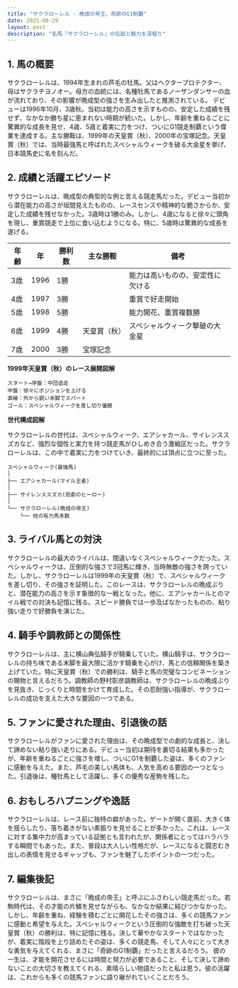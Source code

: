 ```yaml
---
title: "サクラローレル - 晩成の帝王、奇跡のG1制覇"
date: 2025-08-29
layout: post
description: "名馬『サクラローレル』の伝説と魅力を深堀り"
---
```


## 1. 馬の概要

サクラローレルは、1994年生まれの芦毛の牡馬。父はヘクタープロテクター、母はサクラチヨノオー。母方の血統には、名種牡馬であるノーザンダンサーの血が流れており、その影響が晩成型の強さを生み出したと推測されている。  デビューは1996年10月、3歳秋。当初は能力の高さを示すものの、安定した成績を残せず、なかなか勝ち星に恵まれない時期が続いた。しかし、年齢を重ねるごとに驚異的な成長を見せ、4歳、5歳と着実に力をつけ、ついにG1競走制覇という偉業を達成する。主な勝鞍は、1999年の天皇賞（秋）、2000年の宝塚記念。天皇賞（秋）では、当時最強馬と呼ばれたスペシャルウィークを破る大金星を挙げ、日本競馬史に名を刻んだ。


## 2. 成績と活躍エピソード

サクラローレルは、晩成型の典型的な例と言える競走馬だった。デビュー当初から潜在能力の高さが垣間見えたものの、レースセンスや精神的な脆さからか、安定した成績を残せなかった。3歳時は1勝のみ。しかし、4歳になると徐々に頭角を現し、重賞競走で上位に食い込むようになる。特に、5歳時は驚異的な成長を遂げる。

| 年齢 | 年 | 勝利数 | 主な勝鞍 | 備考 |
|---|---|---|---|---|
| 3歳 | 1996 | 1勝 |  | 能力は高いものの、安定性に欠ける |
| 4歳 | 1997 | 3勝 |  | 重賞で好走開始 |
| 5歳 | 1998 | 5勝 |  | 能力開花、重賞複数勝 |
| 6歳 | 1999 | 4勝 | 天皇賞（秋） | スペシャルウィーク撃破の大金星 |
| 7歳 | 2000 | 3勝 | 宝塚記念 |  |


**1999年天皇賞（秋）のレース展開図解**

```
スタート→序盤：中団追走
中盤：徐々にポジションを上げる
直線：外から鋭い末脚でスパート
ゴール：スペシャルウィークを差し切り優勝
```

**世代構成図解**

サクラローレルの世代は、スペシャルウィーク、エアシャカール、サイレンススズカなど、強烈な個性と実力を持つ競走馬がひしめき合う激戦区だった。サクラローレルは、この中で着実に力をつけていき、最終的には頂点に立つに至った。

```
スペシャルウィーク(最強馬)
│
├── エアシャカール(マイル王者)
│
├── サイレンススズカ(悲劇のヒーロー)
│
└── サクラローレル(晩成の帝王)
    └── 他の有力馬多数
```

## 3. ライバル馬との対決

サクラローレルの最大のライバルは、間違いなくスペシャルウィークだった。スペシャルウィークは、圧倒的な強さで3冠馬に輝き、当時無敵の強さを誇っていた。しかし、サクラローレルは1999年の天皇賞（秋）で、スペシャルウィークを差し切り、その強さを証明した。このレースは、サクラローレルの晩成ぶりと、潜在能力の高さを示す象徴的な一戦となった。他に、エアシャカールとのマイル戦での対決も記憶に残る。スピード勝負では一歩及ばなかったものの、粘り強い走りで好勝負を演じた。


## 4. 騎手や調教師との関係性

サクラローレルは、主に横山典弘騎手が騎乗していた。横山騎手は、サクラローレルの持ち味である末脚を最大限に活かす騎乗を心がけ、馬との信頼関係を築き上げていた。特に天皇賞（秋）での勝利は、騎手と馬の完璧なコンビネーションの賜物と言えるだろう。調教師の野村彰彦調教師は、サクラローレルの晩成ぶりを見抜き、じっくりと時間をかけて育成した。その忍耐強い指導が、サクラローレルの成功を支えた大きな要因の一つである。


## 5. ファンに愛された理由、引退後の話

サクラローレルがファンに愛された理由は、その晩成型での劇的な成長と、決して諦めない粘り強い走りにある。デビュー当初は期待を裏切る結果も多かったが、年齢を重ねるごとに強さを増し、ついにG1を制覇した姿は、多くのファンに感動を与えた。また、芦毛の美しい馬体も、人気を高める要因の一つとなった。引退後は、種牡馬として活躍し、多くの優秀な産駒を残した。


## 6. おもしろハプニングや逸話

サクラローレルは、レース前に独特の癖があった。ゲートが開く直前、大きく体を揺らしたり、落ち着きがない素振りを見せることが多かった。これは、レースに対する集中力が高まっている証拠とも言われたが、関係者にとってはハラハラする瞬間でもあった。また、普段は大人しい性格だが、レースになると闘志むき出しの表情を見せるギャップも、ファンを魅了したポイントの一つだった。


## 7. 編集後記

サクラローレルは、まさに「晩成の帝王」と呼ぶにふさわしい競走馬だった。若駒時代は、その才能の片鱗を見せながらも、なかなか結果に結びつかなかった。しかし、年齢を重ね、経験を積むごとに開花したその強さは、多くの競馬ファンに感動と希望を与えた。スペシャルウィークという圧倒的な強敵を打ち破った天皇賞（秋）の勝利は、特に記憶に残る。決して華やかなスタートではなかったが、着実に階段を上り詰めたその姿は、多くの競走馬、そして人々にとって大きな勇気を与えてくれる、まさに「奇跡のG1制覇」だったと言えるだろう。  彼の一生は、才能を開花させるには時間と努力が必要であること、そして決して諦めないことの大切さを教えてくれる、素晴らしい物語だったと私は思う。彼の活躍は、これからも多くの競馬ファンに語り継がれていくことだろう。
